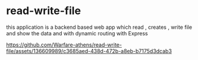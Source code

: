 # read-write-file
this application is a backend based web app which read , creates , write file and show the data and with dynamic routing with Express 

https://github.com/Warfare-athens/read-write-file/assets/136609989/c3685aed-438d-472b-a8eb-b7175d3dcab3
